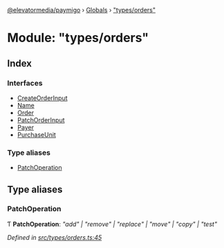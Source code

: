 [@elevatormedia/paymigo](../README.md) › [Globals](../globals.md) › ["types/orders"](_types_orders_.md)

# Module: "types/orders"

## Index

### Interfaces

-   [CreateOrderInput](../interfaces/_types_orders_.createorderinput.md)
-   [Name](../interfaces/_types_orders_.name.md)
-   [Order](../interfaces/_types_orders_.order.md)
-   [PatchOrderInput](../interfaces/_types_orders_.patchorderinput.md)
-   [Payer](../interfaces/_types_orders_.payer.md)
-   [PurchaseUnit](../interfaces/_types_orders_.purchaseunit.md)

### Type aliases

-   [PatchOperation](_types_orders_.md#patchoperation)

## Type aliases

### PatchOperation

Ƭ **PatchOperation**: _"add" | "remove" | "replace" | "move" | "copy" | "test"_

_Defined in [src/types/orders.ts:45](https://github.com/ELEVATORmedia/paymigo/blob/6591146/src/types/orders.ts#L45)_
